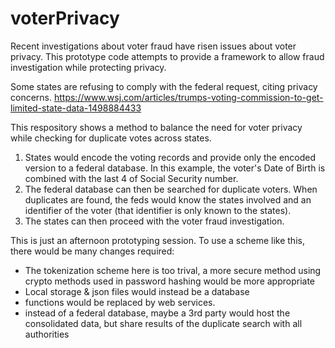 # voterPrivacy
Recent investigations about voter fraud have risen issues about voter privacy. This prototype code attempts to provide a framework to allow fraud investigation while protecting privacy. 

Some states are refusing to comply with the federal request, citing privacy concerns. https://www.wsj.com/articles/trumps-voting-commission-to-get-limited-state-data-1498884433

This respository shows a method to balance the need for voter privacy while checking for duplicate votes across states. 

1) States would encode the voting records and provide only the encoded version to a federal database. In this example, the
   voter's Date of Birth is combined with the last 4 of Social Security number. 
2) The federal database can then be searched for duplicate voters. When duplicates are found, the feds would know the states involved and an identifier of the voter (that identifier is only known to the states). 
3) The states can then proceed with the voter fraud investigation.  

This is just an afternoon prototyping session.  To use a scheme like this, there would be many changes required:
- The tokenization scheme here is too trival, a more secure method using crypto methods used in password hashing would be more appropriate
- Local storage & json files would instead be a database
- functions would be replaced by web services. 
- instead of a federal database, maybe a 3rd party would host the consolidated data, but share results of the duplicate search with all authorities


